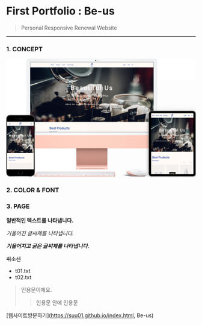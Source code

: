 # First Portfolio : Be-us
> Personal Responsive Renewal Website

* * *

### 1. CONCEPT
![CONCEPT](./images/pf1-d.png)
  

### 2. COLOR & FONT
### 3. PAGE

**일반적인 텍스트를 나타냅니다.**

*기울어진 글씨체를 나타냅니다.*

***기울어지고 굵은 글씨체를 나타냅니다.***

~~취소선~~

- t01.txt
- t02.txt

> 인용문이에요.
>> 인용문 안에 인용문

[웹사이트방문하기](https://suu01.github.io/index.html, Be-us)
